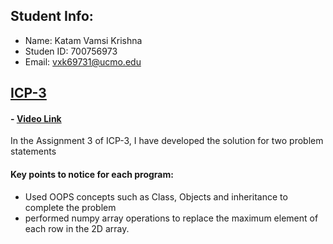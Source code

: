 ## Student Info:
- Name: Katam Vamsi Krishna
- Studen ID: 700756973
- Email: vxk69731@ucmo.edu

## [ICP-3](https://github.com/kvamsi7/mscs/blob/mscs_nn/CS5720-Neural%20Network%20and%20Deep%20Learning/Assignments/ICP-3/ICP-3.ipynb)
 #### - [Video Link](https://drive.google.com/file/d/1YKveeErvoszbvHzWBLAZCW6c8jdglNNP/view?usp=sharing)

 In the Assignment 3 of ICP-3, I have developed the solution for two problem statements

#### Key points to notice for each program:
  - Used OOPS concepts such as Class, Objects and inheritance to complete the problem
  - performed numpy array operations to replace the maximum element of each row in the 2D array.


